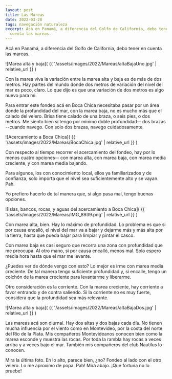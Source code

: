 ```yaml
---
layout: post
title: Las Mareas
date: 2022-03-28
tags: navegación naturaleza
excerpt: Acá en Panamá, a diferencia del Golfo de California, debo tener en
  cuenta las mareas.
---
```


Acá en Panamá, a diferencia del Golfo de California, debo tener en cuenta
las mareas.

![Marea alta y baja](
  {{ '/assets/images/2022/Mareas/altaBajaUno.jpg' | relative_url }}
)

Con la marea viva la variación entre la marea alta y baja es de más de dos
metros. Hay partes del mundo donde dos metros de variación del nivel del
mar es poco, claro. Lo que dijo es que una variación de dos metros es algo
nuevo para mi.

Para entrar este fondeo acá en Boca Chica necesitaba pasar por un área donde
la profundidad del mar, con la marea baja, no es mucho más que el calado
del velero. Brisa tiene calado de una braza, o seis pies, o dos metros.
Me siento bien si tengo por mínimo doble profundidad-- dos brazas --cuando
navego. Con solo dos brazas, navego cuidadosamente.

![Acercamiento a Boca Chica](
  {{ '/assets/images/2022/Mareas/BocaChica.jpg' | relative_url }}
)

Con respecto al tiempo recorrer el acercamiento del fondeo, hay por lo menos
cuatro opciones-- con marea alta, con marea baja, con marea media creciente,
y con marea media bajando.

Para algunos, los con conocimiento local, ellos ya familiarizados y
de confianza, solo importa que el nivel sea suficientemente alto y se vayan.
Pah.

Yo prefiero hacerlo de tal manera que, si algo pasa mal, tengo buenas
opciones.

![Islas, bancos, rocas, y aguas del acercamiento a Boca Chica](
  {{ '/assets/images/2022/Mareas/IMG_8939.png' | relative_url }}
)

Con marea alta, bien. Hay lo máximo de profundidad. Lo problema es que si
por causa encalló, el nivel del mar va a bajar y dejarme más y más alta por
la tierra, hasta que pueda bajar para limpiar y pintar el casco.

Con marea baja es casi seguro que recorra una zona con profundidad que me
preocupa. Al otro mano, si por causa encalló, menos mal. Solo espero media hora
hasta que el mar me levante.

¿Puedes ver de dónde vengo con esto? Lo mejor es irme con marea media creciente.
De tal manera tengo suficiente profundidad y, si encalle, tengo un colchón
de la marea creciente para levantarme y liberarme.

Otro consideración es la corriente. Con la marea creciente, hay corriente
a favor entrando y de contra saliendo. Si la corriente no es muy fuerte,
considera que la profundidad sea más relevante.

![Marea alta y baja](
  {{ '/assets/images/2022/Mareas/altaBajaDos.jpg' | relative_url }}
)

Las mareas acá son diurnal. Hay dos altas y dos bajas cada día. No tienen mucha
influencia por el viento como en Montevideo, por la costa del norte del Río de
la Plata.  Mis compañeros Montevideanos conocen bien como la marea esconde y
muestra las rocas. Por toda la rambla hay rocas a veces arriba y a veces bajo
el mar. También mis compañeros del club Nautilus lo conocen.

Mira la última foto. En lo alto, parece bien, ¿no? Fondeo al lado con el
otro velero. Lo me aproximo de popa. Pah! Mirá abajo. ¡Que fortuna no lo
pruebe!
